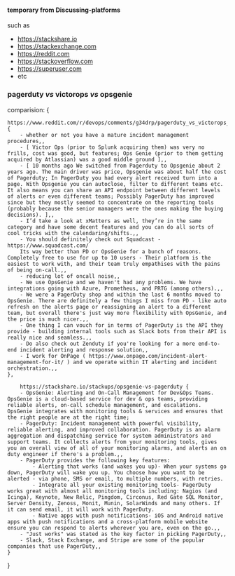 #### temporary from Discussing-platforms 
such as 
- https://stackshare.io
- https://stackexchange.com
- https://reddit.com
- https://stackoverflow.com
- https://superuser.com 
- etc 

### pagerduty _vs_ victorops _vs_ opsgenie 

comparision: {

	https://www.reddit.com/r/devops/comments/g34drp/pagerduty_vs_victorops_vs_opsgenie/: {
		- whether or not you have a mature incident management procedures,,
		- [ Victor Ops (prior to Splunk acquiring them) was very no frills, cost was good, but features; Ops Genie (prior to them getting acquired by Atlassian) was a good middle ground ],,
		- [ 10 months ago We switched from Pagerduty to Opsgenie about 2 years ago. The main driver was price, Opsgenie was about half the cost of Pagerduty; In PagerDuty you had every alert received turn into a page. With Opsgenie you can autoclose, filter to different teams etc. It also means you can share an API endpoint between different levels of alerts or even different teams; Possibly PagerDuty has improved since but they mostly seemed to concentrate on the reporting tools (probably because the senior managers were the ones making the buying decisions). ],,
		- I’d take a look at xMatters as well, they’re in the same category and have some decent features and you can do all sorts of cool tricks with the calendaring/shifts.,,
		- You should definitely check out Squadcast - https://www.squadcast.com/
		Its way better than PD or OpsGenie for a bunch of reasons. Completely free to use for up to 10 users - Their platform is the easiest to work with, and their team truly empathises with the pains of being on-call.,,
		- reducing lot of oncall noise,,
		- We use OpsGenie and we haven't had any problems. We have integrations going with Azure, Prometheus, and PRTG (among others).,,
		- We were a PagerDuty shop and within the last 6 months moved to OpsGenie. There are definitely a few things I miss from PD - like auto refresh on the alerts page or reassigning an alert to a different team, but overall there's just way more flexibility with OpsGenie, and the price is much nicer.,,
		- One thing I can vouch for in terms of PagerDuty is the API they provide - building internal tools such as Slack bots from their API is really nice and seamless.,,
		- Do also check out Zenduty if you're looking for a more end-to-end incident alerting and response solution,,
		- I work for OnPage ( https://www.onpage.com/incident-alert-management-for-it/ ) and we operate within IT alerting and incident orchestration.,,
	},

        https://stackshare.io/stackups/opsgenie-vs-pagerduty {
		- OpsGenie: Alerting and On-Call Management for Dev&Ops Teams. OpsGenie is a cloud-based service for dev & ops teams, providing reliable alerts, on-call schedule management, and escalations. OpsGenie integrates with monitoring tools & services and ensures that the right people are at the right time; 
		- PagerDuty: Incident management with powerful visibility, reliable alerting, and improved collaboration. PagerDuty is an alarm aggregation and dispatching service for system administrators and support teams. It collects alerts from your monitoring tools, gives you an overall view of all of your monitoring alarms, and alerts an on duty engineer if there's a problem.,,
		- PagerDuty provides the following key features:
			- Alerting that works (and wakes you up)- When your systems go down, PagerDuty will wake you up. You choose how you want to be alerted - via phone, SMS or email, to multiple numbers, with retries.
			- Integrate all your existing monitoring tools- PagerDuty works great with almost all monitoring tools including: Nagios (and Icinga), Keynote, New Relic, Pingdom, Circonus, Red Gate SQL Monitor, Server Density, Zenoss, Monit, Munin, SolarWinds and many others. If it can send email, it will work with PagerDuty.
			- Native apps with push notifications- iOS and Android native apps with push notifications and a cross-platform mobile website ensure you can respond to alerts wherever you are, even on the go.,,
		- "Just works" was stated as the key factor in picking PagerDuty,,
		- Slack, Stack Exchange, and Stripe are some of the popular companies that use PagerDuty,,
	}

}

